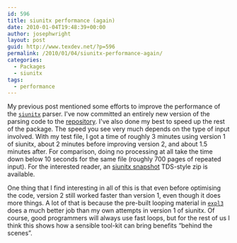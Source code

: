 ```yaml
---
id: 596
title: siunitx performance (again)
date: 2010-01-04T19:48:39+00:00
author: josephwright
layout: post
guid: http://www.texdev.net/?p=596
permalink: /2010/01/04/siunitx-performance-again/
categories:
  - Packages
  - siunitx
tags:
  - performance
---
```

My previous post mentioned some efforts to improve the performance of the [`siunitx`](https://ctan.org/pkg/siunitx) parser. I've now committed an entirely new version of the parsing code to the [repository](http://developer.berlios.de/projects/siunitx/). I've also done my best to speed up the rest of the package. The speed you see very much depends on the type of input involved. With my test file, I got a time of roughly 3 minutes using version 1 of siunitx, about 2 minutes before improving version 2, and about 1.5 minutes after. For comparison, doing no processing at all take the time down below 10 seconds for the same file (roughly 700 pages of repeated input). For the interested reader, an [siunitx snapshot](http://www.texdev.net/wp-content/uploads/2010/01/siunitx.tds_.zip) TDS-style zip is available.

One thing that I find interesting in all of this is that even before optimising the code, version 2 still worked faster than version 1, even though it does more things. A lot of that is because the pre-built looping material in [`expl3`](https://ctan.org/pkg/expl3) does a much better job than my own attempts in version 1 of siunitx. Of course, good programmers will always use fast loops, but for the rest of us I think this shows how a sensible tool-kit can bring benefits “behind the scenes”.
